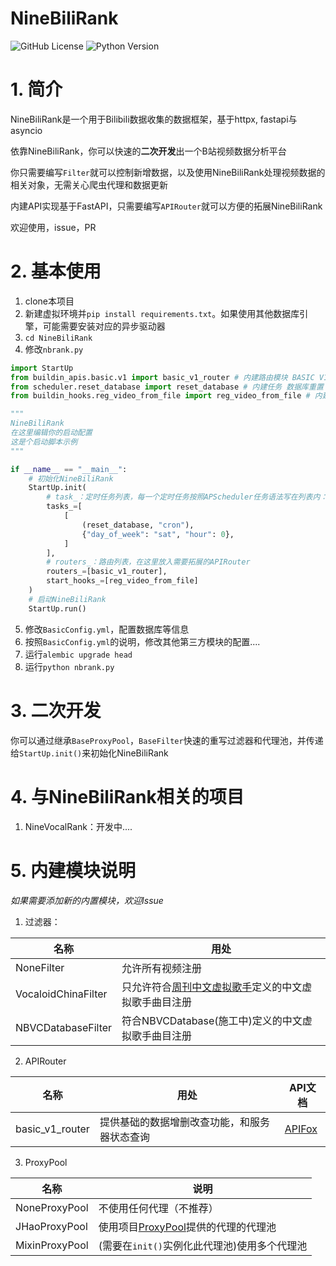 # NineBiliRank


![GitHub License](https://img.shields.io/github/license/NineBiliTeam/NineBiliRank) 
![Python Version](https://badgen.net/pypi/python/black)



# 1. 简介

NineBiliRank是一个用于Bilibili数据收集的数据框架，基于httpx, fastapi与asyncio

依靠NineBiliRank，你可以快速的**二次开发**出一个B站视频数据分析平台

你只需要编写`Filter`就可以控制新增数据，以及使用NineBiliRank处理视频数据的相关对象，无需关心爬虫代理和数据更新

内建API实现基于FastAPI，只需要编写`APIRouter`就可以方便的拓展NineBiliRank

欢迎使用，issue，PR

# 2. 基本使用
1. clone本项目
2. 新建虚拟环境并`pip install requirements.txt`。如果使用其他数据库引擎，可能需要安装对应的异步驱动器
3. `cd NineBiliRank`
4. 修改`nbrank.py`
```python
import StartUp
from buildin_apis.basic.v1 import basic_v1_router # 内建路由模块 BASIC V1
from scheduler.reset_database import reset_database # 内建任务 数据库重置
from buildin_hooks.reg_video_from_file import reg_video_from_file # 内建钩子 从文件注册视频

"""
NineBiliRank
在这里编辑你的启动配置
这是个启动脚本示例
"""

if __name__ == "__main__":
    # 初始化NineBiliRank
    StartUp.init(
        # task_：定时任务列表，每一个定时任务按照APScheduler任务语法写在列表内：[[函数名, 触发器], {其他参数的字典...}]
        tasks_=[
            [
                (reset_database, "cron"),
                {"day_of_week": "sat", "hour": 0},
            ]
        ],
        # routers_：路由列表，在这里放入需要拓展的APIRouter
        routers_=[basic_v1_router],
        start_hooks_=[reg_video_from_file]
    )
    # 启动NineBiliRank
    StartUp.run()
```
5. 修改`BasicConfig.yml`，配置数据库等信息
6. 按照`BasicConfig.yml`的说明，修改其他第三方模块的配置....
7. 运行`alembic upgrade head`
8. 运行`python nbrank.py`

# 3. 二次开发

你可以通过继承`BaseProxyPool`，`BaseFilter`快速的重写过滤器和代理池，并传递给`StartUp.init()`来初始化NineBiliRank

# 4. 与NineBiliRank相关的项目

1. NineVocalRank：开发中....


# 5. 内建模块说明
*如果需要添加新的内置模块，欢迎Issue*
1. 过滤器：

| 名称 | 用处 |
|-----|-----|
|NoneFilter|允许所有视频注册|
|VocaloidChinaFilter|只允许符合[周刊中文虚拟歌手](https://eVocalRank.com)定义的中文虚拟歌手曲目注册|
|NBVCDatabaseFilter|符合NBVCDatabase(施工中)定义的中文虚拟歌手曲目注册|

2. APIRouter

 | 名称 | 用处                     | API文档      |
 |-----|------------------------|------------|
|basic_v1_router| 提供基础的数据增删改查功能，和服务器状态查询 | [APIFox](https://apifox.com/apidoc/shared-a554e842-b1a6-4727-aa4e-66ed2454f95c) |

3. ProxyPool

| 名称 | 说明                                                              |
|-----|-----------------------------------------------------------------| 
|NoneProxyPool| 不使用任何代理（不推荐）                                                    |
|JHaoProxyPool| 使用项目[ProxyPool](https://github.com/jhao104/proxy_pool)提供的代理的代理池 |
|MixinProxyPool| (需要在`init()`实例化此代理池)使用多个代理池                                     |

